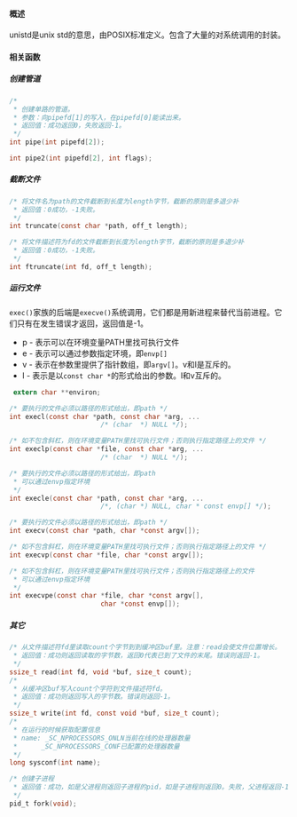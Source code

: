 #### 概述

unistd是unix std的意思，由POSIX标准定义。包含了大量的对系统调用的封装。

#### 相关函数

##### 创建管道

```c
/*
 * 创建单路的管道。
 * 参数：向pipefd[1]的写入，在pipefd[0]能读出来。
 * 返回值：成功返回0，失败返回-1。
 */
int pipe(int pipefd[2]);

int pipe2(int pipefd[2], int flags);
```

##### 截断文件

```c
/* 将文件名为path的文件截断到长度为length字节，截断的原则是多退少补
 * 返回值：0成功，-1失败。
 */
int truncate(const char *path, off_t length);

/* 将文件描述符为fd的文件截断到长度为length字节，截断的原则是多退少补
 * 返回值：0成功，-1失败。
 */
int ftruncate(int fd, off_t length);
```

##### 运行文件

`exec()`家族的后端是`execve()`系统调用，它们都是用新进程来替代当前进程。它们只有在发生错误才返回，返回值是-1。

- p - 表示可以在环境变量PATH里找可执行文件
- e - 表示可以通过参数指定环境，即`envp[]`
- v - 表示在参数里提供了指针数组，即`argv[]`。v和l是互斥的。
- l - 表示是以`const char *`的形式给出的参数。l和v互斥的。

```c
 extern char **environ;

/* 要执行的文件必须以路径的形式给出，即path */
int execl(const char *path, const char *arg, ...
                       /* (char  *) NULL */);

/* 如不包含斜杠，则在环境变量PATH里找可执行文件；否则执行指定路径上的文件 */
int execlp(const char *file, const char *arg, ...
                       /* (char  *) NULL */);

/* 要执行的文件必须以路径的形式给出，即path
 * 可以通过envp指定环境
 */
int execle(const char *path, const char *arg, ...
                       /*, (char *) NULL, char * const envp[] */);

/* 要执行的文件必须以路径的形式给出，即path */
int execv(const char *path, char *const argv[]);

/* 如不包含斜杠，则在环境变量PATH里找可执行文件；否则执行指定路径上的文件 */
int execvp(const char *file, char *const argv[]);

/* 如不包含斜杠，则在环境变量PATH里找可执行文件；否则执行指定路径上的文件
 * 可以通过envp指定环境
 */
int execvpe(const char *file, char *const argv[],
                       char *const envp[]);
```

##### 其它

```c
/* 从文件描述符fd里读取count个字节到到缓冲区buf里。注意：read会使文件位置增长。
 * 返回值：成功则返回读取的字节数，返回0代表已到了文件的末尾。错误则返回-1。
 */
ssize_t read(int fd, void *buf, size_t count);
/*
 * 从缓冲区buf写入count个字符到文件描述符fd。
 * 返回值：成功则返回写入的字节数。错误则返回-1。
 */
ssize_t write(int fd, const void *buf, size_t count);
/*
 * 在运行的时候获取配置信息
 * name: _SC_NPROCESSORS_ONLN当前在线的处理器数量
 * 		_SC_NPROCESSORS_CONF已配置的处理器数量
 */
long sysconf(int name);

/* 创建子进程
 * 返回值：成功，如是父进程则返回子进程的pid，如是子进程则返回0。失败，父进程返回-1，子进程不会创建。
 */
pid_t fork(void);
```

